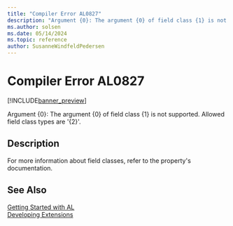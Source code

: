 ```yaml
---
title: "Compiler Error AL0827"
description: "Argument {0}: The argument {0} of field class {1} is not supported."
ms.author: solsen
ms.date: 05/14/2024
ms.topic: reference
author: SusanneWindfeldPedersen
---
```

[//]: # (START>DO_NOT_EDIT)
[//]: # (IMPORTANT:Do not edit any of the content between here and the END>DO_NOT_EDIT.)
[//]: # (Any modifications should be made in the .xml files in the ModernDev repo.)
# Compiler Error AL0827

[!INCLUDE[banner_preview](../includes/banner_preview.md)]

Argument {0}: The argument {0} of field class {1} is not supported. Allowed field class types are '{2}'.


## Description
For more information about field classes, refer to the property's documentation.  

[//]: # (IMPORTANT: END>DO_NOT_EDIT)
## See Also  
[Getting Started with AL](../devenv-get-started.md)  
[Developing Extensions](../devenv-dev-overview.md)  